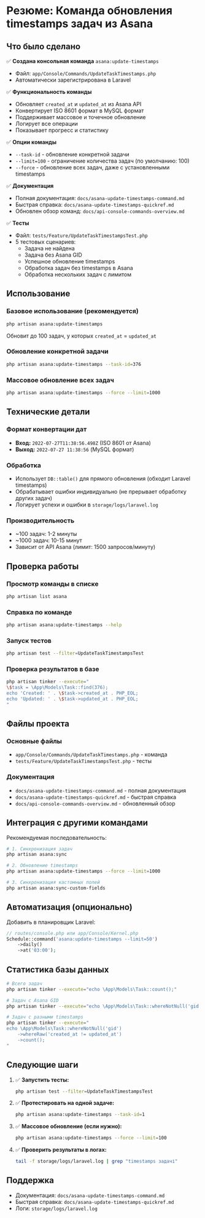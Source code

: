 # Резюме: Команда обновления timestamps задач из Asana

## Что было сделано

✅ **Создана консольная команда** `asana:update-timestamps`
- Файл: `app/Console/Commands/UpdateTaskTimestamps.php`
- Автоматически зарегистрирована в Laravel

✅ **Функциональность команды**
- Обновляет `created_at` и `updated_at` из Asana API
- Конвертирует ISO 8601 формат в MySQL формат
- Поддерживает массовое и точечное обновление
- Логирует все операции
- Показывает прогресс и статистику

✅ **Опции команды**
- `--task-id` - обновление конкретной задачи
- `--limit=100` - ограничение количества задач (по умолчанию: 100)
- `--force` - обновление всех задач, даже с установленными timestamps

✅ **Документация**
- Полная документация: `docs/asana-update-timestamps-command.md`
- Быстрая справка: `docs/asana-update-timestamps-quickref.md`
- Обновлен обзор команд: `docs/api-console-commands-overview.md`

✅ **Тесты**
- Файл: `tests/Feature/UpdateTaskTimestampsTest.php`
- 5 тестовых сценариев:
  - Задача не найдена
  - Задача без Asana GID
  - Успешное обновление timestamps
  - Обработка задач без timestamps в Asana
  - Обработка нескольких задач с лимитом

## Использование

### Базовое использование (рекомендуется)
```bash
php artisan asana:update-timestamps
```
Обновит до 100 задач, у которых `created_at` = `updated_at`

### Обновление конкретной задачи
```bash
php artisan asana:update-timestamps --task-id=376
```

### Массовое обновление всех задач
```bash
php artisan asana:update-timestamps --force --limit=1000
```

## Технические детали

### Формат конвертации дат
- **Вход:** `2022-07-27T11:38:56.498Z` (ISO 8601 от Asana)
- **Выход:** `2022-07-27 11:38:56` (MySQL формат)

### Обработка
- Использует `DB::table()` для прямого обновления (обходит Laravel timestamps)
- Обрабатывает ошибки индивидуально (не прерывает обработку других задач)
- Логирует успехи и ошибки в `storage/logs/laravel.log`

### Производительность
- ~100 задач: 1-2 минуты
- ~1000 задач: 10-15 минут
- Зависит от API Asana (лимит: 1500 запросов/минуту)

## Проверка работы

### Просмотр команды в списке
```bash
php artisan list asana
```

### Справка по команде
```bash
php artisan asana:update-timestamps --help
```

### Запуск тестов
```bash
php artisan test --filter=UpdateTaskTimestampsTest
```

### Проверка результатов в базе
```bash
php artisan tinker --execute="
\$task = \App\Models\Task::find(376);
echo 'Created: ' . \$task->created_at . PHP_EOL;
echo 'Updated: ' . \$task->updated_at . PHP_EOL;
"
```

## Файлы проекта

### Основные файлы
- `app/Console/Commands/UpdateTaskTimestamps.php` - команда
- `tests/Feature/UpdateTaskTimestampsTest.php` - тесты

### Документация
- `docs/asana-update-timestamps-command.md` - полная документация
- `docs/asana-update-timestamps-quickref.md` - быстрая справка
- `docs/api-console-commands-overview.md` - обновленный обзор

## Интеграция с другими командами

Рекомендуемая последовательность:
```bash
# 1. Синхронизация задач
php artisan asana:sync

# 2. Обновление timestamps
php artisan asana:update-timestamps --force --limit=1000

# 3. Синхронизация кастомных полей
php artisan asana:sync-custom-fields
```

## Автоматизация (опционально)

Добавить в планировщик Laravel:
```php
// routes/console.php или app/Console/Kernel.php
Schedule::command('asana:update-timestamps --limit=50')
    ->daily()
    ->at('03:00');
```

## Статистика базы данных

```bash
# Всего задач
php artisan tinker --execute="echo \App\Models\Task::count();"

# Задач с Asana GID
php artisan tinker --execute="echo \App\Models\Task::whereNotNull('gid')->count();"

# Задач с разными timestamps
php artisan tinker --execute="
echo \App\Models\Task::whereNotNull('gid')
    ->whereRaw('created_at != updated_at')
    ->count();
"
```

## Следующие шаги

1. ✅ **Запустить тесты:**
   ```bash
   php artisan test --filter=UpdateTaskTimestampsTest
   ```

2. ✅ **Протестировать на одной задаче:**
   ```bash
   php artisan asana:update-timestamps --task-id=1
   ```

3. ✅ **Массовое обновление (если нужно):**
   ```bash
   php artisan asana:update-timestamps --force --limit=100
   ```

4. ✅ **Проверить результаты в логах:**
   ```bash
   tail -f storage/logs/laravel.log | grep "timestamps задачі"
   ```

## Поддержка

- Документация: `docs/asana-update-timestamps-command.md`
- Быстрая справка: `docs/asana-update-timestamps-quickref.md`
- Логи: `storage/logs/laravel.log`

